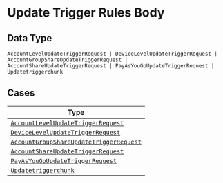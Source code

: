 
# Update Trigger Rules Body

## Data Type

`AccountLevelUpdateTriggerRequest | DeviceLevelUpdateTriggerRequest | AccountGroupShareUpdateTriggerRequest | AccountShareUpdateTriggerRequest | PayAsYouGoUpdateTriggerRequest | Updatetriggerchunk`

## Cases

| Type |
|  --- |
| [`AccountLevelUpdateTriggerRequest`](../../../doc/models/account-level-update-trigger-request.md) |
| [`DeviceLevelUpdateTriggerRequest`](../../../doc/models/device-level-update-trigger-request.md) |
| [`AccountGroupShareUpdateTriggerRequest`](../../../doc/models/account-group-share-update-trigger-request.md) |
| [`AccountShareUpdateTriggerRequest`](../../../doc/models/account-share-update-trigger-request.md) |
| [`PayAsYouGoUpdateTriggerRequest`](../../../doc/models/pay-as-you-go-update-trigger-request.md) |
| [`Updatetriggerchunk`](../../../doc/models/updatetriggerchunk.md) |

